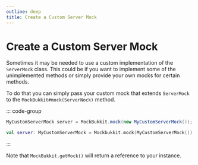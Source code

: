 ```yaml
---
outline: deep
title: Create a Custom Server Mock
---
```


# Create a Custom Server Mock

Sometimes it may be needed to use a custom implementation of the `ServerMock` class.
This could be if you want to implement some of the unimplemented methods or simply provide your own mocks for certain methods.

To do that you can simply pass your custom mock that extends `ServerMock` to the `MockBukkit#mock(ServerNock)` method.

::: code-group

```java [Java]
MyCustomServerMock server = MockBukkit.mock(new MyCustomServerMock());
```

```kotlin [Kotlin]
val server: MyCustomServerMock = Mockbukkit.mock(MyCustomServerMock())
```

:::

Note that `MockBukkit.getMock()` will return a reference to your instance.